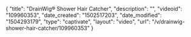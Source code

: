{
    "title": "DrainWig&reg; Shower Hair Catcher",
    "description": "",
    "videoid": "109960353",
    "date_created": "1502517203",
    "date_modified": "1504293179",
    "type": "captivate",
    "layout": "video",
    "url": "\/v\/drainwig-shower-hair-catcher\/109960353"
}
